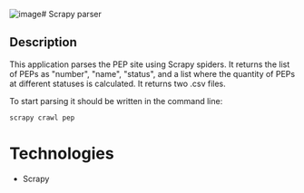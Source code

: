 ![image](https://github.com/pandenic/scrapy_parser_pep/assets/114985447/805679cc-7eab-4b16-8799-ad7c4f5ce17c)# Scrapy parser

## Description
This application parses the PEP site using Scrapy spiders.
It returns the list of PEPs as "number", "name", "status", and a list where the quantity of PEPs at different statuses is calculated. It returns two .csv files.

To start parsing it should be written in the command line:

```scrapy crawl pep```

# Technologies
- Scrapy


